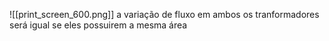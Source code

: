 ![[print_screen_600.png]]
a variação de fluxo em ambos os tranformadores será igual se eles possuirem a mesma área